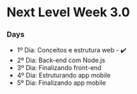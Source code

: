 # Next Level Week 3.0

### Days
- 1º Dia: Conceitos e estrutura web - :heavy_check_mark:
- 2º Dia: Back-end com Node.js
- 3º Dia: Finalizando front-end
- 4º Dia: Estruturando app mobile
- 5º Dia: Finalizando app mobile